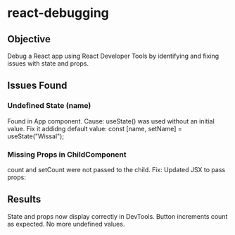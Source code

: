 # react-debugging

## Objective

Debug a React app using React Developer Tools by identifying and fixing issues with state and props.

## Issues Found

### Undefined State (name)

Found in App component.
Cause: useState() was used without an initial value.
Fix it addidng default value:
const [name, setName] = useState("Wissal");

### Missing Props in ChildComponent

count and setCount were not passed to the child.
Fix: Updated JSX to pass props:
<ChildComponent count={count} setCount={setCount} />

## Results

State and props now display correctly in DevTools.
Button increments count as expected.
No more undefined values.